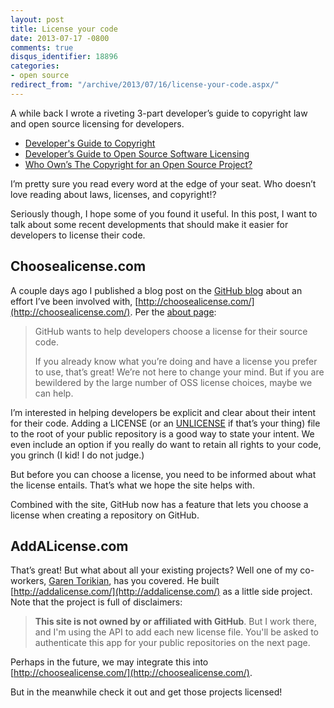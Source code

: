 ```yaml
---
layout: post
title: License your code
date: 2013-07-17 -0800
comments: true
disqus_identifier: 18896
categories:
- open source
redirect_from: "/archive/2013/07/16/license-your-code.aspx/"
---
```


A while back I wrote a riveting 3-part developer’s guide to copyright
law and open source licensing for developers.

-   [Developer's Guide to
    Copyright](http://haacked.com/archive/2006/01/24/TheDevelopersGuideToCopyrightLaw-Part1.aspx "Developer's Guide to Copyright Law part 1")
-   [Developer’s Guide to Open Source Software
    Licensing](http://haacked.com/archive/2006/01/24/DevelopersGuideToOpenSourceSoftwareLicensing.aspx "Open Source Licensing")
-   [Who Own’s The Copyright for an Open Source
    Project?](http://haacked.com/archive/2006/01/25/WhoOwnstheCopyrightforAnOpenSourceProject.aspx "Who owns the copyright")

I’m pretty sure you read every word at the edge of your seat. Who
doesn’t love reading about laws, licenses, and copyright!?

Seriously though, I hope some of you found it useful. In this post, I
want to talk about some recent developments that should make it easier
for developers to license their code.

Choosealicense.com
------------------

A couple days ago I published a blog post on the [GitHub
blog](https://github.com/blog/1530-choosing-an-open-source-license "Choosing an open source license")
about an effort I’ve been involved with,
[http://choosealicense.com/](http://choosealicense.com/). Per the [about
page](http://choosealicense.com/about/):

> GitHub wants to help developers choose a license for their source
> code.
>
> If you already know what you’re doing and have a license you prefer to
> use, that’s great! We’re not here to change your mind. But if you are
> bewildered by the large number of OSS license choices, maybe we can
> help.

I’m interested in helping developers be explicit and clear about their
intent for their code. Adding a LICENSE (or an
[UNLICENSE](http://unlicense.org/ "Unlicense") if that’s your thing)
file to the root of your public repository is a good way to state your
intent. We even include an option if you really do want to retain all
rights to your code, you grinch (I kid! I do not judge.)

But before you can choose a license, you need to be informed about what
the license entails. That’s what we hope the site helps with.

Combined with the site, GitHub now has a feature that lets you choose a
license when creating a repository on GitHub.

AddALicense.com
---------------

That’s great! But what about all your existing projects? Well one of my
co-workers, [Garen
Torikian](https://twitter.com/gjtorikian "Garen on Twitter"), has you
covered. He built [http://addalicense.com/](http://addalicense.com/) as
a little side project. Note that the project is full of disclaimers:

> **This site is **not** owned by or affiliated with GitHub**. But I
> work there, and I'm using the API to add each new license file. You'll
> be asked to authenticate this app for your public repositories on the
> next page.

Perhaps in the future, we may integrate this into
[http://choosealicense.com/](http://choosealicense.com/).

But in the meanwhile check it out and get those projects licensed!

